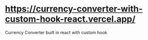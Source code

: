# https://currency-converter-with-custom-hook-react.vercel.app/
Currency Converter built in react with custom hook
